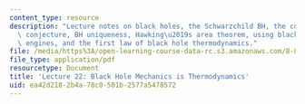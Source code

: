 ```yaml
---
content_type: resource
description: "Lecture notes on black holes, the Schwarzchild BH, the cosmic censorship\
  \ conjecture, BH uniqueness, Hawking\u2019s area theorem, using black holes to make\
  \ engines, and the first law of black hole thermodynamics."
file: /media/https%3A/open-learning-course-data-rc.s3.amazonaws.com/8-821-string-theory-fall-2008/ea42d2182b4a78c0501b2577a5478572_lecture22.pdf
file_type: application/pdf
resourcetype: Document
title: 'Lecture 22: Black Hole Mechanics is Thermodynamics'
uid: ea42d218-2b4a-78c0-501b-2577a5478572
---
```

